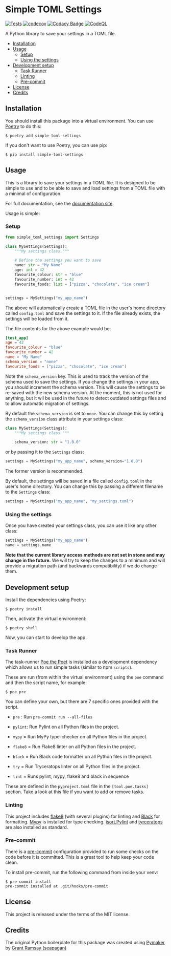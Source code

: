 # Simple TOML Settings <!-- omit in toc -->

[![Tests](https://github.com/seapagan/simple-toml-settings/actions/workflows/tests.yml/badge.svg)](https://github.com/seapagan/simple-toml-settings/actions/workflows/tests.yml)
[![codecov](https://codecov.io/gh/seapagan/simple-toml-settings/graph/badge.svg?token=6QMS12107L)](https://codecov.io/gh/seapagan/simple-toml-settings)
[![Codacy Badge](https://app.codacy.com/project/badge/Grade/b8793a3d6eb04167b9e2b13e11f1f12d)](https://app.codacy.com/gh/seapagan/simple-toml-settings/dashboard?utm_source=gh&utm_medium=referral&utm_content=&utm_campaign=Badge_grade)
[![CodeQL](https://github.com/seapagan/simple-toml-settings/actions/workflows/codeql.yml/badge.svg)](https://github.com/seapagan/simple-toml-settings/actions/workflows/codeql.yml)

A Python library to save your settings in a TOML file.

- [Installation](#installation)
- [Usage](#usage)
  - [Setup](#setup)
  - [Using the settings](#using-the-settings)
- [Development setup](#development-setup)
  - [Task Runner](#task-runner)
  - [Linting](#linting)
  - [Pre-commit](#pre-commit)
- [License](#license)
- [Credits](#credits)

## Installation

You should install this package into a virtual environment.  You can use
[Poetry](https://python-poetry.org/) to do this:

```console
$ poetry add simple-toml-settings
```

If you don't want to use Poetry, you can use pip:

```console
$ pip install simple-toml-settings
```

## Usage

This is a library to save your settings in a TOML file.  It is designed to be
simple to use and to be able to save and load settings from a TOML file with a
minimal of configuration.

For full documentation, see the [documentation site](https://seapagan.github.io/simple-toml-settings/).

Usage is simple:

### Setup

```python
from simple_toml_settings import Settings

class MySettings(Settings):
    """My settings class."""

    # Define the settings you want to save
    name: str = "My Name"
    age: int = 42
    favourite_colour: str = "blue"
    favourite_number: int = 42
    favourite_foods: list = ["pizza", "chocolate", "ice cream"]


settings = MySettings("my_app_name")
```

The above will automatically create a TOML file in the user's home directory
called `config.toml` and save the settings to it. If the file already exists,
the settings will be loaded from it.

The file contents for the above example would be:

```toml
[test_app]
age = 42
favourite_colour = "blue"
favourite_number = 42
name = "My Name"
schema_version = "none"
favourite_foods = ["pizza", "chocolate", "ice cream"]
```

Note the `schema_version` key.  This is used to track the version of the schema
used to save the settings.  If you change the settings in your app, you should
increment the schema version.  This will cause the settings to be re-saved with
the new schema version. At the moment, this is not used for anything, but it
wil be used in the future to detect outdated settings files and to allow
automatic migration of settings.

By default the `schema_version` is set to `none`.  You can change this by
setting the `schema_version` class attribute in your settings class:

```python
class MySettings(Settings):
    """My settings class."""

    schema_version: str = "1.0.0"
```

or by passing it to the `Settings` class:

```python
settings = MySettings("my_app_name", schema_version="1.0.0")
```

The former version is recommended.

By default, the settings will be saved in a file called `config.toml` in the
user's home directory.  You can change this by passing a different filename to
the `Settings` class:

```python
settings = MySettings("my_app_name", "my_settings.toml")
```

### Using the settings

Once you have created your settings class, you can use it like any other class:

```python
settings = MySettings("my_app_name")
name = settings.name
```

**Note that the current library access methods are not set in stone and may
change in the future.** We will try to keep the changes to a minimum and will
provide a migration path (and backwards compatibility) if we do change them.

## Development setup

Install the dependencies using Poetry:

```console
$ poetry install
```

Then, activate the virtual environment:

```console
$ poetry shell
```

Now, you can start to develop the app.

### Task Runner

The task-runner [Poe the Poet](https://github.com/nat-n/poethepoet) is installed
as a development dependency which allows us to run simple tasks (similar to npm
`scripts`).

These are run (from within the virtual environment) using the `poe` command and
then the script name, for example:

```console
$ poe pre
```

You can define your own, but there are 7 specific ones provided with the script.

- `pre` : Run `pre-commit run --all-files`
- `pylint`: Run Pylint on all Python files in the project.
- `mypy` = Run MyPy type-checker on all Python files in the project.
- `flake8` = Run Flake8 linter on all Python files in the project.
- `black` = Run Black code formatter on all Python files in the project.
- `try` = Run Tryceratops linter on all Python files in the project.

- `lint` = Runs pylint, mypy, flake8 and black in sequence

These are defined in the `pyproject.toml` file in the `[tool.poe.tasks]`
section. Take a look at this file if you want to add or remove tasks.

### Linting

This project includes [flake8](https://flake8.pycqa.org/en/latest/) (with
several plugins) for linting and
[Black](https://black.readthedocs.io/en/stable/) for formatting.
[Mypy](http://mypy-lang.org/) is installed for type checking.
[isort](https://pycqa.github.io/isort/),[Pylint](https://pylint.org/) and
[tyrceratops](https://github.com/guilatrova/tryceratops) are also installed as
standard.

### Pre-commit

There is a [pre-commit](https://pre-commit.com/) configuration provided to run
some checks on the code before it is committed.  This is a great tool to help
keep your code clean.

To install pre-commit, run the following command from inside your venv:

```console
$ pre-commit install
pre-commit installed at .git/hooks/pre-commit
```

## License

This project is released under the terms of the MIT license.

## Credits

The original Python boilerplate for this package was created using
[Pymaker](https://github.com/seapagan/py-maker) by [Grant
Ramsay (seapagan)](https://github.com/seapagan)
